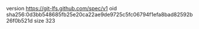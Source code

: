 version https://git-lfs.github.com/spec/v1
oid sha256:0d3bb548685fb25e20ca22ae9de9725c5fc06794f1efa8bad82592b26f0b521d
size 323
